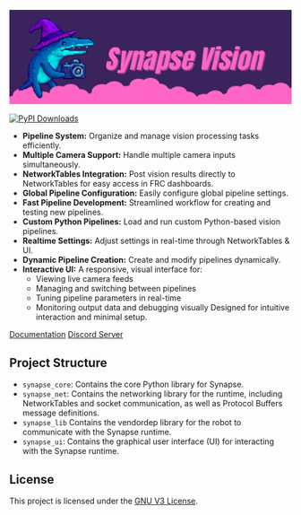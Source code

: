 ![](https://github.com/DanPeled/Synapse/blob/docs/docs/.gitbook/assets/SynapseHeader.png?raw=true)

[![PyPI Downloads](https://static.pepy.tech/badge/synapsefrc)](https://pepy.tech/projects/synapsefrc)

- **Pipeline System:** Organize and manage vision processing tasks efficiently.
- **Multiple Camera Support:** Handle multiple camera inputs simultaneously.
- **NetworkTables Integration:** Post vision results directly to NetworkTables for easy access in FRC dashboards.
- **Global Pipeline Configuration:** Easily configure global pipeline settings.
- **Fast Pipeline Development:** Streamlined workflow for creating and testing new pipelines.
- **Custom Python Pipelines:** Load and run custom Python-based vision pipelines.
- **Realtime Settings:** Adjust settings in real-time through NetworkTables & UI.
- **Dynamic Pipeline Creation:** Create and modify pipelines dynamically.
- **Interactive UI:** A responsive, visual interface for:
  - Viewing live camera feeds
  - Managing and switching between pipelines
  - Tuning pipeline parameters in real-time
  - Monitoring output data and debugging visually
    Designed for intuitive interaction and minimal setup.

[Documentation](https://danpeled.gitbook.io/synapse/)
[Discord Server](https://discord.gg/zHJRV8Stj3)

## Project Structure

- `synapse_core`: Contains the core Python library for Synapse.
- `synapse_net`: Contains the networking library for the runtime, including NetworkTables and socket communication, as well as Protocol Buffers message definitions.
- `synapse_lib` Contains the vendordep library for the robot to communicate with the Synapse runtime.
- `synapse_ui`: Contains the graphical user interface (UI) for interacting with the Synapse runtime.

## License

This project is licensed under the [GNU V3 License](LICENSE).
